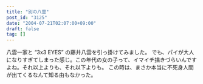 ```yaml
---
title: "別の八雲"
post_id: "3125"
date: "2004-07-21T02:07:00+09:00"
draft: false
tag: []
---
```



八雲一家と “3x3 EYES” の藤井八雲を引っ掛けてみました。 でも、パイが大人になりすぎてしまった感じ。この年代の女の子って、イマイチ描きづらいんですよね。それ以上よりも、それ以下よりも。 この時は、まさか本当に不死身人間が出てくるなんて知る由もなかった。
